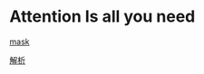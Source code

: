 # Attention Is all you need

[mask](https://blog.csdn.net/qq_35169059/article/details/101678207?utm_medium=distribute.pc_relevant.none-task-blog-BlogCommendFromMachineLearnPai2-1.nonecase&depth_1-utm_source=distribute.pc_relevant.none-task-blog-BlogCommendFromMachineLearnPai2-1.nonecase)

[解析](https://www.sohu.com/a/258474757_505915)